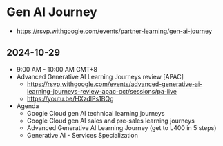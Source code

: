 # Gen Al Journey

- https://rsvp.withgoogle.com/events/partner-learning/gen-ai-journey

## 2024-10-29

- 9:00 AM - 10:00 AM GMT+8
- Advanced Generative AI Learning Journeys review [APAC]
  - https://rsvp.withgoogle.com/events/advanced-generative-ai-learning-journeys-review-apac-oct/sessions/pa-live
  - https://youtu.be/HXzdlPs1BQg
- Agenda
  - Google Cloud gen AI technical learning journeys
  - Google Cloud gen AI sales and pre-sales learning journeys
  - Advanced Generative AI Learning Journey (get to L400 in 5 steps)
  - Generative AI - Services Specialization 